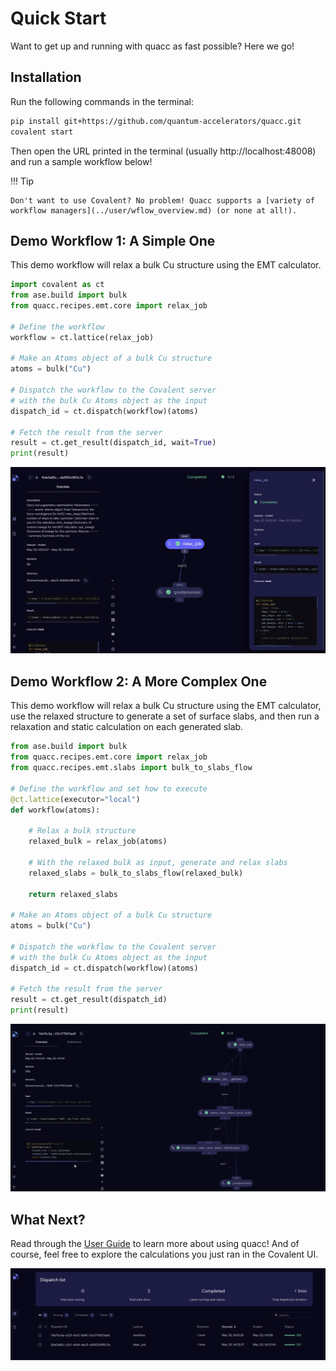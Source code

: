 # Quick Start

Want to get up and running with quacc as fast possible? Here we go!

## Installation

Run the following commands in the terminal:

```bash
pip install git+https://github.com/quantum-accelerators/quacc.git
covalent start
```

Then open the URL printed in the terminal (usually http://localhost:48008) and run a sample workflow below!

!!! Tip

    Don't want to use Covalent? No problem! Quacc supports a [variety of workflow managers](../user/wflow_overview.md) (or none at all!).

## Demo Workflow 1: A Simple One

This demo workflow will relax a bulk Cu structure using the EMT calculator.

```python
import covalent as ct
from ase.build import bulk
from quacc.recipes.emt.core import relax_job

# Define the workflow
workflow = ct.lattice(relax_job)

# Make an Atoms object of a bulk Cu structure
atoms = bulk("Cu")

# Dispatch the workflow to the Covalent server
# with the bulk Cu Atoms object as the input
dispatch_id = ct.dispatch(workflow)(atoms)

# Fetch the result from the server
result = ct.get_result(dispatch_id, wait=True)
print(result)
```

![Covalent UI](../images/start/start1.jpg)

## Demo Workflow 2: A More Complex One

This demo workflow will relax a bulk Cu structure using the EMT calculator, use the relaxed structure to generate a set of surface slabs, and then run a relaxation and static calculation on each generated slab.

```python
from ase.build import bulk
from quacc.recipes.emt.core import relax_job
from quacc.recipes.emt.slabs import bulk_to_slabs_flow

# Define the workflow and set how to execute
@ct.lattice(executor="local")
def workflow(atoms):

    # Relax a bulk structure
    relaxed_bulk = relax_job(atoms)

    # With the relaxed bulk as input, generate and relax slabs
    relaxed_slabs = bulk_to_slabs_flow(relaxed_bulk)

    return relaxed_slabs

# Make an Atoms object of a bulk Cu structure
atoms = bulk("Cu")

# Dispatch the workflow to the Covalent server
# with the bulk Cu Atoms object as the input
dispatch_id = ct.dispatch(workflow)(atoms)

# Fetch the result from the server
result = ct.get_result(dispatch_id)
print(result)
```

![Covalent UI](../images/start/start2.gif)

## What Next?

Read through the [User Guide](../user/basics.md) to learn more about using quacc! And of course, feel free to explore the calculations you just ran in the Covalent UI.

![Covalent UI](../images/start/ui.jpg)
